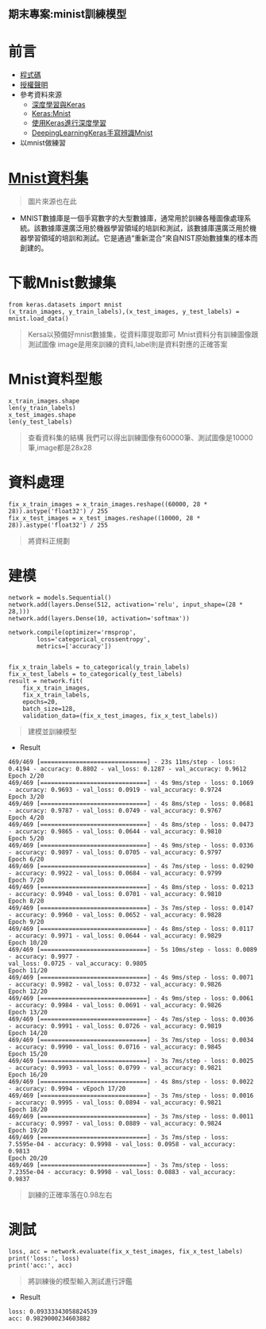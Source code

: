 ## 期末專案:minist訓練模型  
# 前言  
* [程式碼](https://github.com/sleepy9487/ai109b/blob/main/project.py)
* [授權聲明](https://github.com/sleepy9487/ai109b/blob/main/LICENSE)
* 參考資料來源  
  * [深度學習與Keras](https://github.com/twtrubiks/face-recognition-notes)  
  * [Keras:Mnist](https://waternotetw.blogspot.com/2018/03/keras-mnist.html)  
  * [使用Keras進行深度學習](https://zhuanlan.zhihu.com/p/34822375)  
  * [DeepingLearningKeras手寫辨識Mnist](https://medium.com/bryanyang0528/deep-learning-keras-%E6%89%8B%E5%AF%AB%E8%BE%A8%E8%AD%98-mnist-b41757567684)  
* 以mnist做練習
  

# [Mnist資料集](https://en.wikipedia.org/wiki/MNIST_database)  
>圖片來源也在此
* MNIST數據庫是一個手寫數字的大型數據庫，通常用於訓練各種圖像處理系統。該數據庫還廣泛用於機器學習領域的培訓和測試，該數據庫還廣泛用於機器學習領域的培訓和測試。它是通過“重新混合”來自NIST原始數據集的樣本而創建的。

# 下載Mnist數據集
```
from keras.datasets import mnist  
(x_train_images, y_train_labels),(x_test_images, y_test_labels) = mnist.load_data()
```
>Kersa以預備好mnist數據集，從資料庫提取即可
>Mnist資料分有訓練圖像跟測試圖像
>image是用來訓練的資料,label則是資料對應的正確答案
# Mnist資料型態
```
x_train_images.shape  
len(y_train_labels)  
x_test_images.shape  
len(y_test_labels)  
```
>查看資料集的結構
>我們可以得出訓練圖像有60000筆、測試圖像是10000筆,image都是28x28
# 資料處理
```
fix_x_train_images = x_train_images.reshape((60000, 28 * 28)).astype('float32') / 255
fix_x_test_images = x_test_images.reshape((10000, 28 * 28)).astype('float32') / 255
```
>將資料正規劃  
# 建模  
```
network = models.Sequential()
network.add(layers.Dense(512, activation='relu', input_shape=(28 * 28,)))
network.add(layers.Dense(10, activation='softmax'))

network.compile(optimizer='rmsprop',
        loss='categorical_crossentropy',
        metrics=['accuracy'])

 
fix_x_train_labels = to_categorical(y_train_labels)
fix_x_test_labels = to_categorical(y_test_labels)
result = network.fit(
    fix_x_train_images,
    fix_x_train_labels,
    epochs=20,
    batch_size=128,
    validation_data=(fix_x_test_images, fix_x_test_labels))
```
>建模並訓練模型

* Result
```
469/469 [==============================] - 23s 11ms/step - loss: 0.4194 - accuracy: 0.8802 - val_loss: 0.1287 - val_accuracy: 0.9612
Epoch 2/20
469/469 [==============================] - 4s 9ms/step - loss: 0.1069 - accuracy: 0.9693 - val_loss: 0.0919 - val_accuracy: 0.9724
Epoch 3/20
469/469 [==============================] - 4s 8ms/step - loss: 0.0681 - accuracy: 0.9787 - val_loss: 0.0749 - val_accuracy: 0.9767
Epoch 4/20
469/469 [==============================] - 4s 8ms/step - loss: 0.0473 - accuracy: 0.9865 - val_loss: 0.0644 - val_accuracy: 0.9810
Epoch 5/20
469/469 [==============================] - 4s 9ms/step - loss: 0.0336 - accuracy: 0.9897 - val_loss: 0.0705 - val_accuracy: 0.9797
Epoch 6/20
469/469 [==============================] - 4s 7ms/step - loss: 0.0290 - accuracy: 0.9922 - val_loss: 0.0684 - val_accuracy: 0.9799
Epoch 7/20
469/469 [==============================] - 4s 8ms/step - loss: 0.0213 - accuracy: 0.9940 - val_loss: 0.0701 - val_accuracy: 0.9810
Epoch 8/20
469/469 [==============================] - 3s 7ms/step - loss: 0.0147 - accuracy: 0.9960 - val_loss: 0.0652 - val_accuracy: 0.9828
Epoch 9/20
469/469 [==============================] - 4s 8ms/step - loss: 0.0117 - accuracy: 0.9971 - val_loss: 0.0644 - val_accuracy: 0.9829
Epoch 10/20
469/469 [==============================] - 5s 10ms/step - loss: 0.0089 - accuracy: 0.9977 - 
val_loss: 0.0725 - val_accuracy: 0.9805
Epoch 11/20
469/469 [==============================] - 4s 9ms/step - loss: 0.0071 - accuracy: 0.9982 - val_loss: 0.0732 - val_accuracy: 0.9826
Epoch 12/20
469/469 [==============================] - 4s 9ms/step - loss: 0.0061 - accuracy: 0.9984 - val_loss: 0.0691 - val_accuracy: 0.9826
Epoch 13/20
469/469 [==============================] - 4s 7ms/step - loss: 0.0036 - accuracy: 0.9991 - val_loss: 0.0726 - val_accuracy: 0.9819
Epoch 14/20
469/469 [==============================] - 3s 7ms/step - loss: 0.0034 - accuracy: 0.9990 - val_loss: 0.0716 - val_accuracy: 0.9845
Epoch 15/20
469/469 [==============================] - 3s 7ms/step - loss: 0.0025 - accuracy: 0.9993 - val_loss: 0.0799 - val_accuracy: 0.9821
Epoch 16/20
469/469 [==============================] - 4s 8ms/step - loss: 0.0022 - accuracy: 0.9994 - vEpoch 17/20
469/469 [==============================] - 3s 7ms/step - loss: 0.0016 - accuracy: 0.9995 - val_loss: 0.0894 - val_accuracy: 0.9821
Epoch 18/20
469/469 [==============================] - 3s 7ms/step - loss: 0.0011 - accuracy: 0.9997 - val_loss: 0.0889 - val_accuracy: 0.9824
Epoch 19/20
469/469 [==============================] - 3s 7ms/step - loss: 7.5595e-04 - accuracy: 0.9998 - val_loss: 0.0958 - val_accuracy: 0.9813
Epoch 20/20
469/469 [==============================] - 3s 7ms/step - loss: 7.2355e-04 - accuracy: 0.9998 - val_loss: 0.0883 - val_accuracy: 0.9837
```
> 訓練的正確率落在0.98左右  
# 測試  
```  
loss, acc = network.evaluate(fix_x_test_images, fix_x_test_labels)
print('loss:', loss)
print('acc:', acc)
```  
>將訓練後的模型輸入測試進行評鑑
* Result
```
loss: 0.09333343058824539
acc: 0.9829000234603882
```
